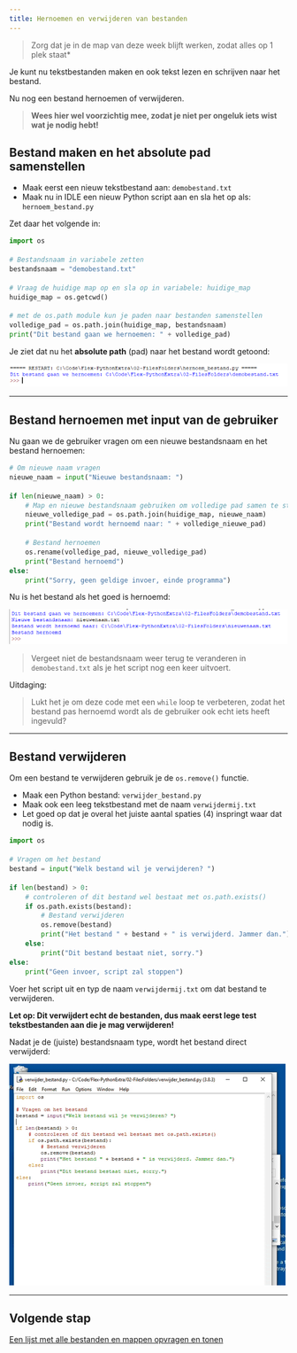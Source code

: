```yaml
---
title: Hernoemen en verwijderen van bestanden
---
```


> Zorg dat je in de map van deze week blijft werken, zodat alles op 1 plek staat*

Je kunt nu tekstbestanden maken en ook tekst lezen en schrijven naar het bestand.

Nu nog een bestand hernoemen of verwijderen.

> **Wees hier wel voorzichtig mee, zodat je niet per ongeluk iets wist wat je nodig hebt!**

## Bestand maken en het absolute pad samenstellen

- Maak eerst een nieuw tekstbestand aan: `demobestand.txt`  
- Maak nu in IDLE een nieuw Python script aan en sla het op als: `hernoem_bestand.py`

Zet daar het volgende in:

```python
import os

# Bestandsnaam in variabele zetten
bestandsnaam = "demobestand.txt"

# Vraag de huidige map op en sla op in variabele: huidige_map
huidige_map = os.getcwd()

# met de os.path module kun je paden naar bestanden samenstellen
volledige_pad = os.path.join(huidige_map, bestandsnaam)
print("Dit bestand gaan we hernoemen: " + volledige_pad)
```

Je ziet dat nu het **absolute path** (pad) naar het bestand wordt getoond:

![](full_path.png)

---

## Bestand hernoemen met input van de gebruiker

Nu gaan we de gebruiker vragen om een nieuwe bestandsnaam en het bestand hernoemen:

```python
# Om nieuwe naam vragen
nieuwe_naam = input("Nieuwe bestandsnaam: ")

if len(nieuwe_naam) > 0:
    # Map en nieuwe bestandsnaam gebruiken om volledige pad samen te stellen
    nieuwe_volledige_pad = os.path.join(huidige_map, nieuwe_naam)
    print("Bestand wordt hernoemd naar: " + volledige_nieuwe_pad)

    # Bestand hernoemen 
    os.rename(volledige_pad, nieuwe_volledige_pad)
    print("Bestand hernoemd")
else:
    print("Sorry, geen geldige invoer, einde programma")
```

Nu is het bestand als het goed is hernoemd:

![](rename.png)

> Vergeet niet de bestandsnaam weer terug te veranderen in `demobestand.txt` als je het script nog een keer uitvoert.

Uitdaging:

> Lukt het je om deze code met een `while` loop te verbeteren, zodat het bestand pas hernoemd wordt als de gebruiker ook echt iets heeft ingevuld?

---

## Bestand verwijderen

Om een bestand te verwijderen gebruik je de `os.remove()` functie.

- Maak een Python bestand: `verwijder_bestand.py` 
- Maak ook een leeg tekstbestand met de naam `verwijdermij.txt`
- Let goed op dat je overal het juiste aantal spaties (4) inspringt waar dat nodig is.

```python
import os

# Vragen om het bestand
bestand = input("Welk bestand wil je verwijderen? ")

if len(bestand) > 0:
    # controleren of dit bestand wel bestaat met os.path.exists()
    if os.path.exists(bestand):
        # Bestand verwijderen
        os.remove(bestand)
        print("Het bestand " + bestand + " is verwijderd. Jammer dan.")
    else:
        print("Dit bestand bestaat niet, sorry.")
else:
    print("Geen invoer, script zal stoppen")
```

Voer het script uit en typ de naam `verwijdermij.txt` om dat bestand te verwijderen.

**Let op: Dit verwijdert echt de bestanden, dus maak eerst lege test tekstbestanden aan die je mag verwijderen!** 

Nadat je de (juiste) bestandsnaam type, wordt het bestand direct verwijderd:

![](removal.gif)

---

## Volgende stap
[Een lijst met alle bestanden en mappen opvragen en tonen](../07-listing)



